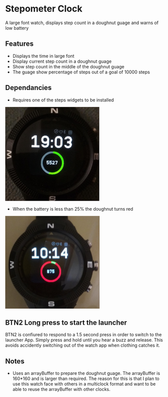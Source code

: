 # Stepometer Clock

A large font watch, displays step count in a doughnut guage and warns of low battery

## Features

- Displays the time in large font
- Display current step count in a doughnut guage
- Show step count in the middle of the doughnut guage
- The guage show percentage of steps out of a goal of 10000 steps

## Dependancies

- Requires one of the steps widgets to be installed

![](screenshot1.jpg)

- When the battery is less than 25% the doughnut turns red

![](screenshot2.jpg)

## BTN2 Long press to start the launcher

BTN2 is confiured to respond to a 1.5 second press in order to switch
to the launcher App. Simply press and hold until you hear a buzz and
release. This avoids accidently switching out of the watch app when
clothing catches it.

## Notes

- Uses an arrayBuffer to prepare the doughnut guage. The arrayBuffer
  is 160\*160 and is larger than required. The reason for this is that
  I plan to use this watch face with others in a multiclock format
  and want to be able to reuse the arrayBuffer with other clocks.
